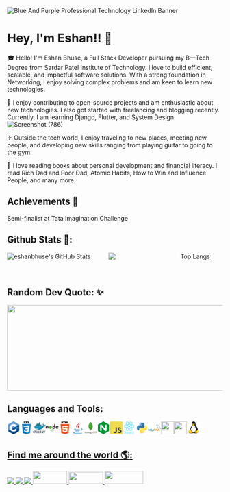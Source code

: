 
![Blue And Purple Professional Technology LinkedIn Banner](https://github.com/user-attachments/assets/7677ffea-c187-4361-9b57-e32105e72632)
# Hey, I'm Eshan!! 👋


🎓 Hello! I'm Eshan Bhuse, a Full Stack Developer pursuing my B—Tech Degree from Sardar Patel Institute of Technology. I love to build efficient, scalable, and impactful software solutions. 
   With a strong foundation in Networking, I enjoy solving complex problems and am keen to learn new technologies.

🎯 I enjoy contributing to open-source projects and am enthusiastic about new technologies. I also got started with freelancing and blogging recently. Currently, I am learning Django, Flutter, 
   and System Design.
![Screenshot (786)](https://github.com/user-attachments/assets/1cd8fb03-cdfc-4741-bdc7-ac3e2df0122a)


✈ Outside the tech world, I enjoy traveling to new places, meeting new people, and developing new skills ranging from playing guitar to going to the gym.

🎸 I love reading books about personal development and financial literacy. I read Rich Dad and Poor Dad, Atomic Habits, How to Win and Influence People, and many more.

## Achievements 🏅

Semi-finalist at Tata Imagination Challenge



## Github Stats 🚀:
  <a href="https://awesome-github-stats.azurewebsites.net/index.html??cardType=level&theme=algolia&preferLogin=false"> 
  <img  alt="eshanbhuse's GitHub Stats" align="left" width="47%" src="https://awesome-github-stats.azurewebsites.net/user-stats/eshanbhuse?cardType=level&theme=algolia&preferLogin=false">  
  </a>

<p align="right">
  <img align="left" width="47%" src="https://github-readme-stats.vercel.app/api/top-langs/?username=eshanbhuse&theme=dark&layout=compact" alt="Top Langs">
</p>
<br>


<br>
<br>

## Random Dev Quote: ✨
<img align="center" src="https://i.redd.it/y3bg31c45kj01.jpg" style="width:800px;height:200px">

<br>

## Languages and Tools: 
<a href="https://www.w3schools.com/cpp/">
<img width="30px" height="30px" align="left" src="https://raw.githubusercontent.com/devicons/devicon/master/icons/cplusplus/cplusplus-original.svg">
<a href="https://www.w3schools.com/css/">
<img width="30px" height="30px" align="left" src="https://raw.githubusercontent.com/devicons/devicon/master/icons/css3/css3-original-wordmark.svg">
<a href="https://www.docker.com/">
<img width="30px" height="30px" align="left" src="https://raw.githubusercontent.com/devicons/devicon/master/icons/docker/docker-original-wordmark.svg">
<a href="https://nodejs.org/en">
<img width="30px" height="30px" align="left" src="https://raw.githubusercontent.com/devicons/devicon/master/icons/nodejs/nodejs-original-wordmark.svg">
<a href="https://www.w3schools.com/html/">
<img width="30px" height="30px" align="left" src="https://raw.githubusercontent.com/devicons/devicon/master/icons/html5/html5-original-wordmark.svg">
<a href="https://www.java.com/en/">
<img width="30px" height="30px" align="left" src="https://raw.githubusercontent.com/devicons/devicon/master/icons/java/java-original.svg">
<a href="https://www.w3schools.com/mongodb/">
<img width="30px" height="30px" align="left" src="https://raw.githubusercontent.com/devicons/devicon/master/icons/mongodb/mongodb-original-wordmark.svg">
<a href="https://nginx.org/">
<img width="30px" height="30px" align="left" src="https://raw.githubusercontent.com/devicons/devicon/master/icons/nginx/nginx-original.svg">
<a href="https://www.w3schools.com/js/">
<img width="30px" height="30px" align="left" src="https://raw.githubusercontent.com/devicons/devicon/master/icons/javascript/javascript-original.svg">
<a href="https://react.dev/">
<img width="30px" height="30px" align="left" src="https://raw.githubusercontent.com/devicons/devicon/master/icons/react/react-original-wordmark.svg">
<a href="https://www.python.org/">
<img width="30px" height="30px" align="left" src="https://raw.githubusercontent.com/devicons/devicon/master/icons/python/python-original.svg">
<a href="https://www.mysql.com/">
<img width="30px" height="30px" align="left" src="https://raw.githubusercontent.com/devicons/devicon/master/icons/mysql/mysql-original-wordmark.svg">
<a href="https://flutter.dev/?gad_source=1&gclid=CjwKCAiA8Lu9BhA8EiwAag16b0BEOMhfvHcLdMsd9FBEreG1cgsrl_I51-G-6iMRWssUytqv7MQe3hoC5hAQAvD_BwE&gclsrc=aw.ds">
<img width="30px" height="30px" align="left" src="https://camo.githubusercontent.com/2167e144b868512a0723b3556c44410b6fb52a0e569ef5f2768232b8b705c649/68747470733a2f2f7777772e766563746f726c6f676f2e7a6f6e652f6c6f676f732f666c7574746572696f2f666c7574746572696f2d69636f6e2e737667">
<a href="https://git-scm.com/">
<img width="30px" height="30px" align="left" src="https://camo.githubusercontent.com/ff5301ef7472dbdf522b776167a8af8c326299fe8175e53f6b052bbcc04533e3/68747470733a2f2f7777772e766563746f726c6f676f2e7a6f6e652f6c6f676f732f6769742d73636d2f6769742d73636d2d69636f6e2e737667">
<a href="https://www.linux.org/">
<img width="30px" height="30px" align="left" src="https://raw.githubusercontent.com/devicons/devicon/master/icons/linux/linux-original.svg">

   <br>
   <br>

## Find me around the world 🌎: 
<a href="https://medium.com/@eshan.bhuse">
<img src="https://camo.githubusercontent.com/290851f87e4ab0147a0e9680e78244edf16303a3c965658336d64dc41e3974ad/68747470733a2f2f696d672e736869656c64732e696f2f62616467652f6d656469756d2d2532333132313030452e7376673f267374796c653d666f722d7468652d6261646765266c6f676f3d6d656469756d266c6f676f436f6c6f723d7768697465">
<a href="www.linkedin.com/in/eshanbhuse">
<img src="https://camo.githubusercontent.com/d90c501c7f68295cfcab6a68b761ba5b1101292b8ac9895eaeca253df2e53eb3/68747470733a2f2f696d672e736869656c64732e696f2f62616467652f6c696e6b6564696e2d2532333030373742352e7376673f267374796c653d666f722d7468652d6261646765266c6f676f3d6c696e6b6564696e266c6f676f436f6c6f723d7768697465">
<a href="https://github.com/eshanbhuse">
<img src="https://camo.githubusercontent.com/9c137a831035de366198774c3260403fa2415d06ad2153a30098022f2c4249a9/68747470733a2f2f696d672e736869656c64732e696f2f62616467652f4769744875622d2532333132313030452e7376673f267374796c653d666f722d7468652d6261646765266c6f676f3d476974687562266c6f676f436f6c6f723d7768697465">
<a href="https://www.instagram.com/eshanbhuse?igsh=ZjE0dXR0dDIzeTB1">
<img style="width:80px;height:30px" src="https://camo.githubusercontent.com/4eccb7494c06c4358132bdec110cc4481f33b3e04d1be81c10f648742c0bc3f3/68747470733a2f2f696d672e736869656c64732e696f2f62616467652f696e7374616772616d2d2532334534343035462e7376673f267374796c653d666f722d7468652d6261646765266c6f676f3d696e7374616772616d266c6f676f436f6c6f723d7768697465">
<a href="mailto:eshan.bhuse@spit.ac.in">
<img src="https://static.dezeen.com/uploads/2020/10/gmail-google-logo-rebrand-workspace-design_dezeen_2364_col_0-1704x958.jpg" style="width:80px;height:28px">
<a href="https://leetcode.com/eshanbhuse">
<img src="https://blog.kakaocdn.net/dn/dyqZon/btqE0kscvyH/KVB2iWfZCj95KVWcjC7oIk/img.png" style="width:90px;height:30px">
   <br>
      <br>

<!--
**eshanbhuse/eshanbhuse** is a ✨ _special_ ✨ repository because its `README.md` (this file) appears on your GitHub profile.

Here are some ideas to get you started:

- 🔭 I’m currently working on ...
- 🌱 I’m currently learning ...
- 👯 I’m looking to collaborate on ...
- 🤔 I’m looking for help with ...
- 💬 Ask me about ...
- 📫 How to reach me: ...
- 😄 Pronouns: ...
- ⚡ Fun fact: ...
-->
